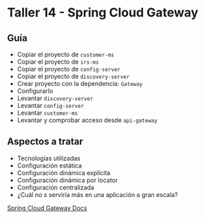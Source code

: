 # Taller 14 - Spring Cloud Gateway
## Guía

- Copiar el proyecto de `customer-ms`
- Copiar el proyecto de `irs-ms`
- Copiar el proyecto de `config-server`
- Copiar el proyecto de `discovery-server`
- Crear proyecto con la dependencia:  `Gateway`
- Configurarlo
- Levantar `discovery-server`
- Levantar `config-server`
- Levantar `customer-ms`
- Levantar y comprobar acceso desde `api-gateway`

## Aspectos a tratar
- Tecnologías utilizadas
- Configuración estática
- Configuración dinámica explícita
- Configuración dinámica por locator
- Configuración centralizada
- ¿Cuál no s serviría más en una aplicación a gran escala?

[Spring Cloud Gateway Docs](https://docs.spring.io/spring-cloud-gateway/docs/current/reference/html)